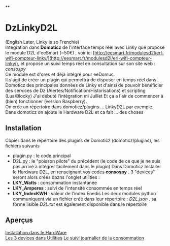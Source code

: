 
**

# DzLinkyD2L


(English Later, Linky is so Frenchie)  
Intégration dans **Domoticz** de l'interface temps réel avec Linky que propose le module D2L d'eeSmart (~50€) , voir ici  [http://eesmart.fr/modulesd2l/erl-wifi-compteur-linky/](http://eesmart.fr/modulesd2l/erl-wifi-compteur-linky/),  et propose un suivi temps réel en consultation sur son site web : *consospy*  
Ce module est d'ores et déjà intégré pour eeDomus.  
Il s'agit de créer un plugin qui permettra de disposer en temps réel dans Domoticz des principales données de Linky et d'ainsi de pouvoir bénéficier des services de Dz (Alertes/Notification/Historisations) et scripting (Lua/Blocky) 
J'ai débuté l'intégration mi Juillet Et ça a l'air de commencer à (bien) fonctionner (version Raspberry).  
On crée un répertoire dans domoticz/plugins ... LinkyD2L par exemple. Dans domoticz on ajoute le Hardware D2L et ca fait ... des choses
## Installation
Copier dans le répertoire des plugins de Domoticz (domoticz/plugins), les fichiers suivants
 - plugin.py : le code principal
 - D2L.py : le "poisson pilote" du précédent (le code de ce que je ne suis pas arrivé à intégrer facilement dans le plugin)
Dans Domoticz Installer le Hardware D2L, en renseignant vos codes **consospy** . 3 "devices" seront alors créés dazns l'onglet utilities :
 - **LKY_Watts** : consommation instantanée 
 - **LKY_Amperes** : suivi de l'intensité consommée en temps réel
 - **LKY_IndexKWH** : valeur de l'index Enedis
 Les deux modules python communiquent via un fichier créé dans leur répertoire : *D2L.json* . sa forme lisible *D2L.txt* est également disponible dans le répertoire
## Aperçus

[Installation dans le HardWare](https://github.com/PhilDeSJDA/Dz_LinkyD2L/blob/master/LinkyD2L_Create.png)  
[Les 3 devices dans Utilities](https://github.com/PhilDeSJDA/Dz_LinkyD2L/blob/master/LinkyD2L_Utility.png)
[Le suivi journalier de la consommation](https://github.com/PhilDeSJDA/Dz_LinkyD2L/blob/master/LKY_watts.png)


<!--stackedit_data:
eyJoaXN0b3J5IjpbLTE4NjY2MjQ1NzQsNjQ0ODQ4MDQwLC04OT
UxNTAxNTAsLTE2OTc3MTk1NDcsMTY5OTUxMzgyMywtNDk4MTcx
NDg4XX0=
-->